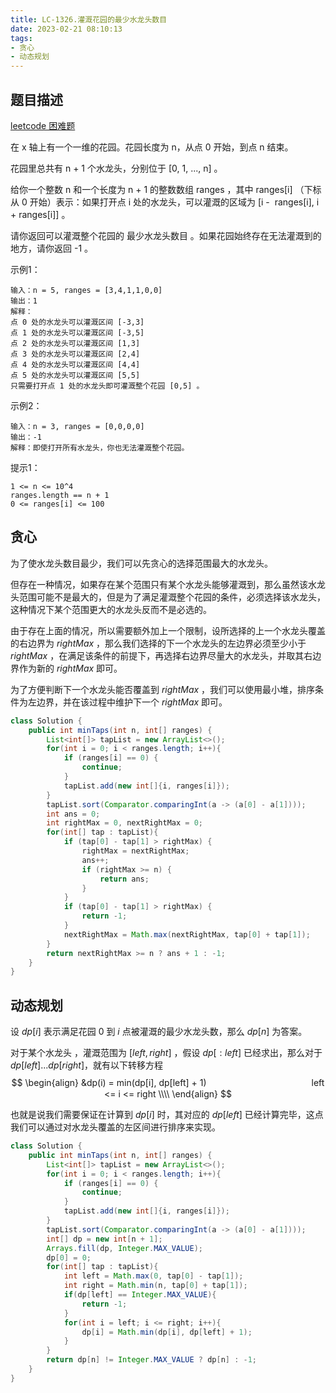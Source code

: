 ```yaml
---
title: LC-1326.灌溉花园的最少水龙头数目
date: 2023-02-21 08:10:13
tags:
- 贪心
- 动态规划
---
```


## 题目描述
[leetcode 困难题](https://leetcode.cn/problems/minimum-number-of-taps-to-open-to-water-a-garden/)

在 x 轴上有一个一维的花园。花园长度为 n，从点 0 开始，到点 n 结束。

花园里总共有 n + 1 个水龙头，分别位于 [0, 1, ..., n] 。

给你一个整数 n 和一个长度为 n + 1 的整数数组 ranges ，其中 ranges[i] （下标从 0 开始）表示：如果打开点 i 处的水龙头，可以灌溉的区域为 [i -  ranges[i], i + ranges[i]] 。

请你返回可以灌溉整个花园的 最少水龙头数目 。如果花园始终存在无法灌溉到的地方，请你返回 -1 。

示例1：
```
输入：n = 5, ranges = [3,4,1,1,0,0]
输出：1
解释：
点 0 处的水龙头可以灌溉区间 [-3,3]
点 1 处的水龙头可以灌溉区间 [-3,5]
点 2 处的水龙头可以灌溉区间 [1,3]
点 3 处的水龙头可以灌溉区间 [2,4]
点 4 处的水龙头可以灌溉区间 [4,4]
点 5 处的水龙头可以灌溉区间 [5,5]
只需要打开点 1 处的水龙头即可灌溉整个花园 [0,5] 。
```

示例2：
```
输入：n = 3, ranges = [0,0,0,0]
输出：-1
解释：即使打开所有水龙头，你也无法灌溉整个花园。
```

提示1：
```
1 <= n <= 10^4
ranges.length == n + 1
0 <= ranges[i] <= 100
```
## 贪心
为了使水龙头数目最少，我们可以先贪心的选择范围最大的水龙头。

但存在一种情况，如果存在某个范围只有某个水龙头能够灌溉到，那么虽然该水龙头范围可能不是最大的，但是为了满足灌溉整个花园的条件，必须选择该水龙头，这种情况下某个范围更大的水龙头反而不是必选的。

由于存在上面的情况，所以需要额外加上一个限制，设所选择的上一个水龙头覆盖的右边界为 $rightMax$ ，那么我们选择的下一个水龙头的左边界必须至少小于 $rightMax$ ，在满足该条件的前提下，再选择右边界尽量大的水龙头，并取其右边界作为新的 $rightMax$ 即可。

为了方便判断下一个水龙头能否覆盖到 $rightMax$ ，我们可以使用最小堆，排序条件为左边界，并在该过程中维护下一个 $rightMax$ 即可。
```Java
class Solution {
    public int minTaps(int n, int[] ranges) {
        List<int[]> tapList = new ArrayList<>();
        for(int i = 0; i < ranges.length; i++){
            if (ranges[i] == 0) {
                continue;
            }
            tapList.add(new int[]{i, ranges[i]});
        }
        tapList.sort(Comparator.comparingInt(a -> (a[0] - a[1])));
        int ans = 0;
        int rightMax = 0, nextRightMax = 0;
        for(int[] tap : tapList){
            if (tap[0] - tap[1] > rightMax) {
                rightMax = nextRightMax;
                ans++;
                if (rightMax >= n) {
                    return ans;
                }
            }
            if (tap[0] - tap[1] > rightMax) {
                return -1;
            }
            nextRightMax = Math.max(nextRightMax, tap[0] + tap[1]);
        }
        return nextRightMax >= n ? ans + 1 : -1;
    }
}
```
## 动态规划
设 $dp[i]$ 表示满足花园 $0$ 到 $i$ 点被灌溉的最少水龙头数，那么 $dp[n]$ 为答案。

对于某个水龙头 ，灌溉范围为 $[left, right]$ ，假设 $dp[:left]$ 已经求出，那么对于 $dp[left]...dp[right]$，就有以下转移方程
$$
\begin{align}
&dp(i) = min(dp[i], dp[left] + 1)　　　　　　　　　　　　left <= i <= right \\\\
\end{align}
$$

也就是说我们需要保证在计算到 $dp[i]$ 时，其对应的 $dp[left]$ 已经计算完毕，这点我们可以通过对水龙头覆盖的左区间进行排序来实现。
```Java
class Solution {
    public int minTaps(int n, int[] ranges) {
        List<int[]> tapList = new ArrayList<>();
        for(int i = 0; i < ranges.length; i++){
            if (ranges[i] == 0) {
                continue;
            }
            tapList.add(new int[]{i, ranges[i]});
        }
        tapList.sort(Comparator.comparingInt(a -> (a[0] - a[1])));
        int[] dp = new int[n + 1];
        Arrays.fill(dp, Integer.MAX_VALUE);
        dp[0] = 0;
        for(int[] tap : tapList){
            int left = Math.max(0, tap[0] - tap[1]);
            int right = Math.min(n, tap[0] + tap[1]);
            if(dp[left] == Integer.MAX_VALUE){
                return -1;
            }
            for(int i = left; i <= right; i++){
                dp[i] = Math.min(dp[i], dp[left] + 1);
            }
        }
        return dp[n] != Integer.MAX_VALUE ? dp[n] : -1;
    }
}
```